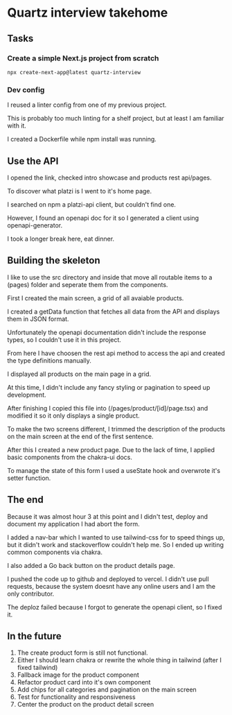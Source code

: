 # Quartz interview takehome

## Tasks

### Create a simple Next.js project from scratch

`npx create-next-app@latest quartz-interview`

### Dev config

I reused a linter config from one of my previous project.

This is probably too much linting for a shelf project, but at least I am familiar with it.

I created a Dockerfile while npm install was running.

## Use the API

I opened the link, checked intro showcase and products rest api/pages.

To discover what platzi is I went to it's home page.

I searched on npm a platzi-api client, but couldn't find one.

However, I found an openapi doc for it so I generated a client using openapi-generator.

I took a longer break here, eat dinner.

## Building the skeleton

I like to use the src directory and inside that move all routable items to a (pages) folder and seperate them from the components.

First I created the main screen, a grid of all avaiable products.

I created a getData function that fetches all data from the API and displays them in JSON format.

Unfortunately the openapi documentation didn't include the response types, so I couldn't use it in this project.

From here I have choosen the rest api method to access the api and created the type definitions manually.

I displayed all products on the main page in a grid.

At this time, I didn't include any fancy styling or pagination to speed up development.

After finishing I copied this file into (/pages/product/[id]/page.tsx) and modified it so it only displays a single product.

To make the two screens different, I trimmed the description of the products on the main screen at the end of the first sentence.

After this I created a new product page. Due to the lack of time, I applied basic components from the chakra-ui docs.

To manage the state of this form I used a useState hook and overwrote it's setter function.

## The end

Because it was almost hour 3 at this point and I didn't test, deploy and document my application I had abort the form.

I added a nav-bar which I wanted to use tailwind-css for to speed things up, but it didn't work and stackoverflow couldn't help me. So I ended up writing common components via chakra.

I also added a Go back button on the product details page.

I pushed the code up to github and deployed to vercel. I didn't use pull requests, because the system doesnt have any online users and I am the only contributor.

The deploz failed because I forgot to generate the openapi client, so I fixed it.

## In the future

1. The create product form is still not functional.
2. Either I should learn chakra or rewrite the whole thing in tailwind (after I fixed tailwind)
3. Fallback image for the product component
4. Refactor product card into it's own component
5. Add chips for all categories and pagination on the main screen
6. Test for functionality and responsiveness
7. Center the product on the product detail screen
